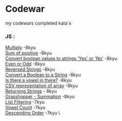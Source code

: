 # Codewar
my codewars completed kata`s

### JS :

[Multiply](JS/Multiply.js) -8kyu \
[Sum of positive](JS/Sum%20of%20positive.js) -8kyu \
[Convert boolean values to strings 'Yes' or 'No'](JS/Convert%20boolean%20values%20to%20strings%20'Yes'%20or%20'No'.js) -8kyu \
[Even or Odd](JS/Even%20or%20Odd.js) -8kyu \
[Reversed Strings](JS/Reversed%20Strings.js) -8kyu \
[Convert a Boolean to a String](JS/Convert%20a%20Boolean%20to%20a%20String.js) -8kyu \
[Is there a vowel in there?](JS/Is%20there%20a%20vowel%20in%20there.js) -8kyu \
[CSV representation of array](JS/CSV%20representation%20of%20array.js) -8kyu \
[Returning Strings](JS/Returning%20Strings.js) - 8kyu \
[Grasshopper - Summation](JS/Grasshopper%20-%20Summation.js) -8kyu \
[List Filtering](JS/List%20Filtering.js) -7kyu \
[Vowel Count](JS/Vowel%20Count.js) -7kyu \
[Descending Order](JS/Descending%20Order.js) -7kyu \